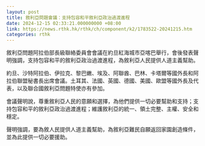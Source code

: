 ```yaml
---
layout: post
title: 敘利亞問題會議：支持包容和平敘利亞政治過渡進程
date: 2024-12-15 02:33:21.000000000 +08:00
link: https://news.rthk.hk/rthk/ch/component/k2/1783522-20241215.htm
categories: rthk
---
```


敘利亞問題阿拉伯部長級聯絡委員會會議在約旦紅海城市亞喀巴舉行，會後發表聲明強調，支持包容和平的敘利亞政治過渡進程，為敘利亞人民提供人道主義幫助。

約旦、沙特阿拉伯、伊拉克、黎巴嫩、埃及、阿聯酋、巴林、卡塔爾等國外長和阿拉伯聯盟秘書長出席會議。土耳其、法國、英國、德國、美國、歐盟等國外長及代表，以及聯合國敘利亞問題特使亦有參加。

會議聲明說，尊重敘利亞人民的意願和選擇，為他們提供一切必要幫助和支持；支持包容和平的敘利亞政治過渡進程；維護敘利亞的統一、領土完整、主權、安全和穩定。

聲明強調，要為敘人民提供人道主義幫助，為敘利亞難民自願返回家園創造條件，並為此提供一切必要援助。
